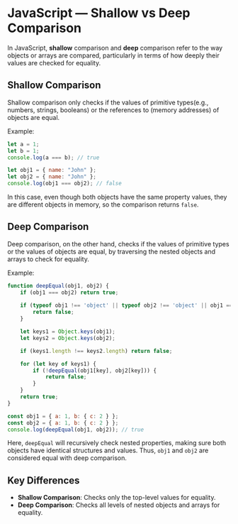 # JavaScript — Shallow vs Deep Comparison

In JavaScript, **shallow** comparison and **deep** comparison refer to the way objects or arrays are compared, particularly in terms of how deeply their values are checked for equality.

## Shallow Comparison
Shallow comparison only checks if the values of primitive types(e.g., numbers, strings, booleans) or the references to
(memory addresses) of objects are equal.

Example:

```javascript
let a = 1;
let b = 1;
console.log(a === b); // true

let obj1 = { name: "John" };
let obj2 = { name: "John" };
console.log(obj1 === obj2); // false

```

In this case, even though both objects have the same property values, they are different objects in memory, so the
comparison returns `false`.

## Deep Comparison

Deep comparison, on the other hand, checks if the values of primitive types or the values of objects are equal, by traversing
the nested objects and arrays to check for equality.

Example:
```javascript
function deepEqual(obj1, obj2) {
    if (obj1 === obj2) return true;
    
    if (typeof obj1 !== 'object' || typeof obj2 !== 'object' || obj1 === null || obj2 === null) {
        return false;
    }

    let keys1 = Object.keys(obj1);
    let keys2 = Object.keys(obj2);

    if (keys1.length !== keys2.length) return false;

    for (let key of keys1) {
        if (!deepEqual(obj1[key], obj2[key])) {
            return false;
        }
    }
    return true;
}

const obj1 = { a: 1, b: { c: 2 } };
const obj2 = { a: 1, b: { c: 2 } };
console.log(deepEqual(obj1, obj2)); // true
```

Here, `deepEqual` will recursively check nested properties, making sure both objects have identical structures and values. Thus, `obj1` and `obj2` are considered equal with deep comparison.

## Key Differences

- **Shallow Comparison**: Checks only the top-level values for equality.
- **Deep Comparison**: Checks all levels of nested objects and arrays for equality.